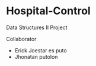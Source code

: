 # Hospital-Control
Data Structures II Project

Collaborator

- Erick Joestar es puto
- Jhonatan putolon
